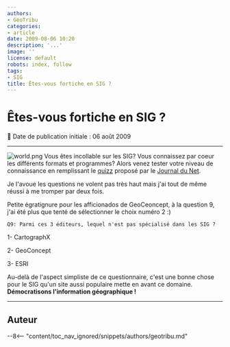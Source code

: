 ```yaml
---
authors:
- GeoTribu
categories:
- article
date: 2009-08-06 10:20
description: '...'
image: ''
license: default
robots: index, follow
tags:
- SIG
title: Êtes-vous fortiche en SIG ?
---
```


# Êtes-vous fortiche en SIG ?


:calendar: Date de publication initiale : 06 août 2009


----

![world.png](http://geotribu.net/sites/default/files/Tuto/img/Blog/world.png) Vous êtes incollable sur les SIG? Vous connaissez par coeur les différents formats et programmes? Alors venez tester votre niveau de connaissance en remplissant le [quizz](http://www.journaldunet.com/solutions/questionnaire/fiche/10343/d/f/1/) proposé par le [Journal du Net](http://www.journaldunet.com/).


Je l'avoue les questions ne volent pas très haut mais j'ai tout de même réussi à me tromper par deux fois.



Petite égratignure pour les afficionados de GeoCeoncept, à la question 9, j'ai été plus que tenté de sélectionner le choix numéro 2 :)


`Q9: Parmi ces 3 éditeurs, lequel n'est pas spécialisé dans les SIG ?`


1- CartographX  

2- GeoConcept  

3- ESRI






Au-delà de l'aspect simpliste de ce questionnaire, c'est une bonne chose pour le SIG qu'un site aussi populaire mette en avant ce domaine. **Démocratisons l'information géographique !**




----

## Auteur

--8<-- "content/toc_nav_ignored/snippets/authors/geotribu.md"

